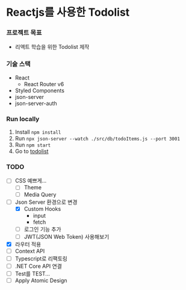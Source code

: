 # Reactjs를 사용한 Todolist

### 프로젝트 목표

- 리액트 학습을 위한 Todolist 제작

### 기술 스택

- React
  - React Router v6
- Styled Components
- json-server
- json-server-auth

### Run locally

1. Install `npm install`
2. Run `npx json-server --watch ./src/db/todoItems.js --port 3001`
3. Run `npm start`
4. Go to [todolist](http//localhost:3000)

### TODO

- [ ] CSS 예쁘게...
  - [ ] Theme
  - [ ] Media Query
- [ ] Json Server 환경으로 변경
  - [x] Custom Hooks
    - input
    - fetch
  - [ ] 로그인 기능 추가
  - [ ] JWT(JSON Web Token) 사용해보기
- [x] 라우터 적용
- [ ] Context API
- [ ] Typescript로 리팩토링
- [ ] .NET Core API 연결
- [ ] Test를 TEST...
- [ ] Apply Atomic Design
